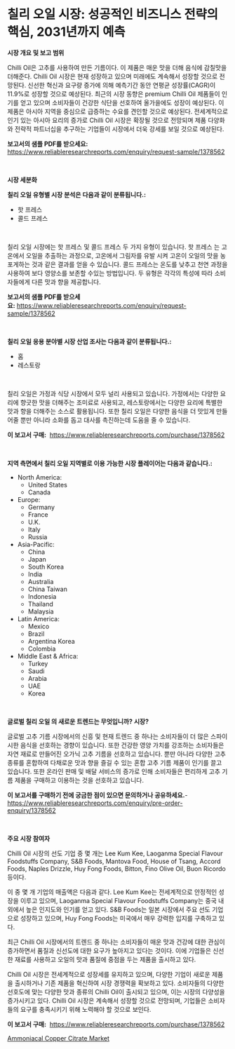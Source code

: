 <p><h1>칠리 오일 시장: 성공적인 비즈니스 전략의 핵심, 2031년까지 예측</h1></p><p><strong>시장 개요 및 보고 범위</strong></p>
<p><p>Chilli Oil은 고추를 사용하여 만든 기름이다. 이 제품은 매운 맛을 더해 음식에 감칠맛을 더해준다. Chilli Oil 시장은 현재  성장하고 있으며 미래에도 계속해서 성장할 것으로 전망된다. 신선한 혁신과 요구량 증가에 의해 예측기간 동안 연평균 성장률(CAGR)이 11.9%로 성장할 것으로 예상된다. 최근의 시장 동향은 premium Chilli Oil 제품들이 인기를 얻고 있으며 소비자들이 건강한 식단을 선호하여 올가을에도 성장이 예상된다. 이 제품은 아시아 지역을 중심으로 급증하는 수요를 견인할 것으로 예상된다. 전세계적으로 인기 있는 아시아 요리의 증가로 Chilli Oil 시장은 확장될 것으로 전망되며 제품 다양화와 전략적 파트너십을 추구하는 기업들이 시장에서 더욱 강세를 보일 것으로 예상된다.</p></p>
<p><strong>보고서의 샘플 PDF를 받으세요:</strong> <a href="https://www.reliableresearchreports.com/enquiry/request-sample/1378562">https://www.reliableresearchreports.com/enquiry/request-sample/1378562</a></p>
<p>&nbsp;</p>
<p><strong>시장 세분화</strong></p>
<p><strong>칠리 오일 유형별 시장 분석은 다음과 같이 분류됩니다.:</strong></p>
<p><ul><li>핫 프레스</li><li>콜드 프레스</li></ul></p>
<p>&nbsp;</p>
<p><p>칠리 오일 시장에는 핫 프레스 및 콜드 프레스 두 가지 유형이 있습니다. 핫 프레스 는 고온에서 오일을 추출하는 과정으로, 고온에서 그림자를 유발 시켜 고온이 오일의 맛을 농포게하는 것과 같은 결과를 얻을 수 있습니다. 콜드 프레스는 온도를 낮추고 천연 과정을 사용하여 보다 영양소를 보존할 수있는 방법입니다. 두 유형은 각각의 특성에 따라 소비자들에게 다른 맛과 향을 제공합니다.</p></p>
<p><strong>보고서의 샘플 PDF를 받으세요:</strong>&nbsp;<a href="https://www.reliableresearchreports.com/enquiry/request-sample/1378562">https://www.reliableresearchreports.com/enquiry/request-sample/1378562</a></p>
<p>&nbsp;</p>
<p><strong> 칠리 오일 응용 분야별 시장 산업 조사는 다음과 같이 분류됩니다.:</strong></p>
<p><ul><li>홈</li><li>레스토랑</li></ul></p>
<p>&nbsp;</p>
<p><p>칠리 오일은 가정과 식당 시장에서 모두 널리 사용되고 있습니다. 가정에서는 다양한 요리에 향긋한 맛을 더해주는 조미료로 사용되고, 레스토랑에서는 다양한 요리에 특별한 맛과 향을 더해주는 소스로 활용됩니다. 또한 칠리 오일은 다양한 음식을 더 맛있게 만들어줄 뿐만 아니라 소화를 돕고 대사를 촉진하는데 도움을 줄 수 있습니다.</p></p>
<p><strong>이 보고서 구매:</strong>&nbsp; <a href="https://www.reliableresearchreports.com/purchase/1378562">https://www.reliableresearchreports.com/purchase/1378562</a></p>
<p>&nbsp;</p>
<p><strong>지역 측면에서 칠리 오일 지역별로 이용 가능한 시장 플레이어는 다음과 같습니다.:</strong></p>
<p><ul>
    <li>
        North America:
        <ul>
            <li>United States</li>
            <li>Canada</li>
        </ul>
    </li>
    <li>
        Europe:
        <ul>
            <li>Germany</li>
            <li>France</li>
            <li>U.K.</li>
            <li>Italy</li>
            <li>Russia</li>
        </ul>
    </li>
    <li>
        Asia-Pacific:
        <ul>
            <li>China</li>
            <li>Japan</li>
            <li>South Korea</li>
            <li>India</li>
            <li>Australia</li>
            <li>China Taiwan</li>
            <li>Indonesia</li>
            <li>Thailand</li>
            <li>Malaysia</li>
        </ul>
    </li>
    <li>
        Latin America:
        <ul>
            <li>Mexico</li>
            <li>Brazil</li>
            <li>Argentina Korea</li>
            <li>Colombia</li>
        </ul>
    </li>
    <li>
        Middle East & Africa:
        <ul>
            <li>Turkey</li>
            <li>Saudi</li>
            <li>Arabia</li>
            <li>UAE</li>
            <li>Korea</li>
        </ul>
    </li>
    </ul></p>
<p>&nbsp;</p>
<p><strong>글로벌 칠리 오일 의 새로운 트렌드는 무엇입니까? 시장?</strong></p>
<p><p>글로벌 고추 기름 시장에서의 신흥 및 현재 트렌드 중 하나는 소비자들이 더 많은 스파이시한 음식을 선호하는 경향이 있습니다. 또한 건강한 영양 가치를 강조하는 소비자들은 자연 재료로 만들어진 오가닉 고추 기름을 선호하고 있습니다. 뿐만 아니라 다양한 고추 종류를 혼합하여 다채로운 맛과 향을 즐길 수 있는 혼합 고추 기름 제품이 인기를 끌고 있습니다. 또한 온라인 판매 및 배달 서비스의 증가로 인해 소비자들은 편리하게 고추 기름 제품을 구매하고 이용하는 것을 선호하고 있습니다.</p></p>
<p><strong>이 보고서를 구매하기 전에 궁금한 점이 있으면 문의하거나 공유하세요.</strong>- <a href="https://www.reliableresearchreports.com/enquiry/pre-order-enquiry/1378562">https://www.reliableresearchreports.com/enquiry/pre-order-enquiry/1378562</a></p>
<p>&nbsp;</p>
<p><strong>주요 시장 참여자</strong></p>
<p><p>Chilli Oil 시장의 선도 기업 중 몇 개는 Lee Kum Kee, Laoganma Special Flavour Foodstuffs Company, S&B Foods, Mantova Food, House of Tsang, Accord Foods, Naples Drizzle, Huy Fong Foods, Bitton, Fino Olive Oil, Buon Ricordo 등이다.</p><p>이 중 몇 개 기업의 매출액은 다음과 같다. Lee Kum Kee는 전세계적으로 안정적인 성장을 이루고 있으며, Laoganma Special Flavour Foodstuffs Company는 중국 내외에서 높은 인지도와 인기를 얻고 있다. S&B Foods는 일본 시장에서 주요 선도 기업으로 성장하고 있으며, Huy Fong Foods는 미국에서 매우 강력한 입지를 구축하고 있다.</p><p>최근 Chilli Oil 시장에서의 트렌드 중 하나는 소비자들이 매운 맛과 건강에 대한 관심이 증가하면서 품질과 신선도에 대한 요구가 높아지고 있다는 것이다. 이에 기업들은 신선한 재료를 사용하고 오일의 맛과 품질에 중점을 두는 제품을 출시하고 있다.</p><p>Chilli Oil 시장은 전세계적으로 성장세를 유지하고 있으며, 다양한 기업이 새로운 제품을 출시하거나 기존 제품을 혁신하여 시장 경쟁력을 확보하고 있다. 소비자들의 다양한 선호도에 맞는 다양한 맛과 종류의 Chilli Oil이 출시되고 있으며, 이는 시장의 다양성을 증가시키고 있다. Chilli Oil 시장은 계속해서 성장할 것으로 전망되며, 기업들은 소비자들의 요구를 충족시키기 위해 노력해야 할 것으로 보인다.</p></p>
<p><strong>이 보고서 구매:</strong>&nbsp;&nbsp;<a href="https://www.reliableresearchreports.com/purchase/1378562">https://www.reliableresearchreports.com/purchase/1378562</a></p>
<p><p><a href="https://github.com/Glendatilghmankmgz0rbhwpy/Market-Research-Report-List-1/blob/main/ammoniacal-copper-citrate-market.md">Ammoniacal Copper Citrate Market</a></p></p>
